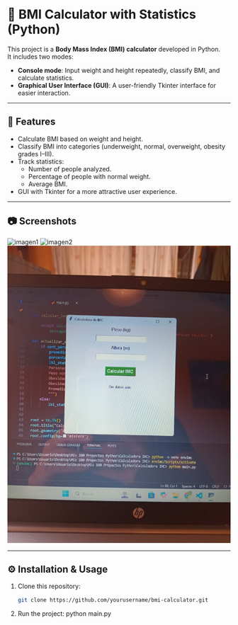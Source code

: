 # 🧮 BMI Calculator with Statistics (Python)

This project is a **Body Mass Index (BMI) calculator** developed in Python.  
It includes two modes:

- **Console mode**: Input weight and height repeatedly, classify BMI, and calculate statistics.  
- **Graphical User Interface (GUI)**: A user-friendly Tkinter interface for easier interaction.  

---

## 📌 Features
- Calculate BMI based on weight and height.  
- Classify BMI into categories (underweight, normal, overweight, obesity grades I–III).  
- Track statistics:  
  - Number of people analyzed.  
  - Percentage of people with normal weight.  
  - Average BMI.  
- GUI with Tkinter for a more attractive user experience.  

---

## 📷 Screenshots

![imagen1](img/img1.jpg)
![imagen2](img/img2.jpg)
![imagen3](img/img3.jpg)

---

## ⚙️ Installation & Usage

1. Clone this repository:
   ```bash
   git clone https://github.com/yourusername/bmi-calculator.git
   

2. Run the project:
   python main.py
